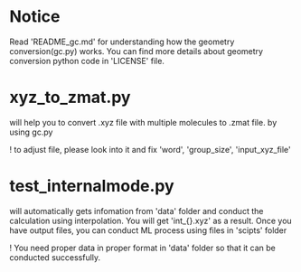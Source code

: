# Notice

Read 'README_gc.md' for understanding how the geometry conversion(gc.py) works. 
You can find more details about geometry conversion python code in 'LICENSE' file.



# xyz_to_zmat.py 
will help you to convert .xyz file with multiple molecules to .zmat file. by using gc.py

! to adjust file, please look into it and fix 'word', 'group_size', 'input_xyz_file'




# test_internalmode.py 
will automatically gets infomation from 'data' folder and conduct the calculation using interpolation. 
You will get 'int_{}.xyz' as a result. Once you have output files, you can conduct ML process using files in 'scipts' folder

! You need proper data in proper format in 'data' folder so that it can be conducted successfully. 
